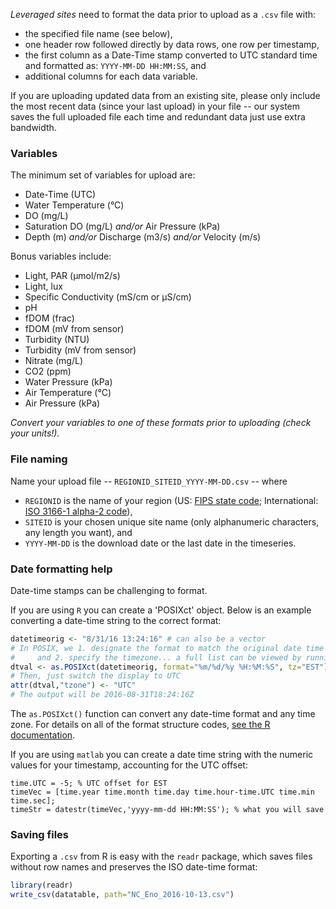_Leveraged sites_ need to format the data prior to upload as a `.csv` file with:
- the specified file name (see below),
- one header row followed directly by data rows, one row per timestamp,
- the first column as a Date-Time stamp converted to UTC standard time and formatted as: `YYYY-MM-DD HH:MM:SS`, and
- additional columns for each data variable.

If you are uploading updated data from an existing site, please only include the most recent data (since your last upload) in your file -- our system saves the full uploaded file each time and redundant data just use extra bandwidth.

### Variables

The minimum set of variables for upload are:
- Date-Time (UTC)
- Water Temperature (°C)
- DO (mg/L)
- Saturation DO (mg/L) *and/or* Air Pressure (kPa)
- Depth (m) *and/or* Discharge (m3/s) *and/or* Velocity (m/s)

Bonus variables include:
- Light, PAR (μmol/m2/s)
- Light, lux
- Specific Conductivity (mS/cm or μS/cm)
- pH
- fDOM (frac)
- fDOM (mV from sensor)
- Turbidity (NTU)
- Turbidity (mV from sensor)
- Nitrate (mg/L)
- CO2 (ppm)
- Water Pressure (kPa)
- Air Temperature (°C)
- Air Pressure (kPa)

*Convert your variables to one of these formats prior to uploading (check your units!).*

### File naming

Name your upload file -- `REGIONID_SITEID_YYYY-MM-DD.csv` -- where
- `REGIONID` is the name of your region (US: [FIPS state code](https://en.wikipedia.org/wiki/Federal_Information_Processing_Standard_state_code); International: [ISO 3166-1 alpha-2 code](https://en.wikipedia.org/wiki/ISO_3166-1_alpha-2)),
- `SITEID` is your chosen unique site name (only alphanumeric characters, any length you want), and
- `YYYY-MM-DD` is the download date or the last date in the timeseries.

### Date formatting help

Date-time stamps can be challenging to format.

If you are using `R` you can create a 'POSIXct' object. Below is an example converting a date-time string to the correct format:
```R
datetimeorig <- "8/31/16 13:24:16" # can also be a vector
# In POSIX, we 1. designate the format to match the original date time
#     and 2. specify the timezone... a full list can be viewed by running OlsonNames()
dtval <- as.POSIXct(datetimeorig, format="%m/%d/%y %H:%M:%S", tz="EST")
# Then, just switch the display to UTC
attr(dtval,"tzone") <- "UTC"
# The output will be 2016-08-31T18:24:16Z
```
The `as.POSIXct()` function can convert any date-time format and any time zone. For details on all of the format structure codes, [see the R documentation](https://stat.ethz.ch/R-manual/R-devel/library/base/html/strptime.html).

If you are using `matlab` you can create a date time string with the numeric values for your timestamp, accounting for the UTC offset:
```
time.UTC = -5; % UTC offset for EST
timeVec = [time.year time.month time.day time.hour-time.UTC time.min time.sec];
timeStr = datestr(timeVec,'yyyy-mm-dd HH:MM:SS'); % what you will save
```

### Saving files

Exporting a `.csv` from R is easy with the `readr` package, which saves files without row names and preserves the ISO date-time format:
```R
library(readr)
write_csv(datatable, path="NC_Eno_2016-10-13.csv")
```
